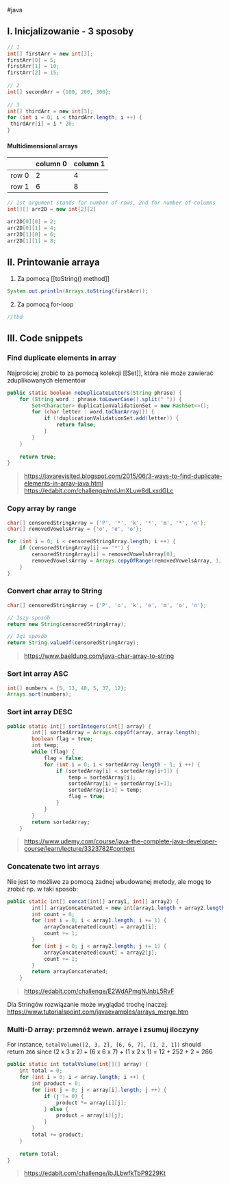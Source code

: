 #java 

## I. Inicjalizowanie - 3 sposoby
```java
// 1  
int[] firstArr = new int[3];  
firstArr[0] = 5;  
firstArr[1] = 10;  
firstArr[2] = 15;  
  
// 2  
int[] secondArr = {100, 200, 300};  
  
// 3  
int[] thirdArr = new int[3];  
for (int i = 0; i < thirdArr.length; i ++) {  
 thirdArr[i] = i * 20;  
}
```

#### Multidimensional arrays
|       | column 0 | column 1 |
| ----- | -------- | -------- |
| row 0 | 2        | 4        |
| row 1 | 6        | 8         |

```java
// 1st argument stands for number of rows, 2nd for number of columns 
int[][] arr2D = new int[2][2] 

arr2D[0][0] = 2; 
arr2D[0][1] = 4; 
arr2D[1][0] = 6; 
arr2D[1][1] = 8;
```
## II. Printowanie arraya
1. Za pomocą [[toString() method]]
```java
System.out.println(Arrays.toString(firstArr));
```

2. Za pomocą for-loop
```java
//tbd
```

## III. Code snippets

### Find duplicate elements in array
Najprościej zrobić to za pomocą kolekcji [[Set]], która nie może zawierać zduplikowanych elementów
```java
public static boolean noDuplicateLetters(String phrase) {  
    for (String word : phrase.toLowerCase().split(" ")) {  
        Set<Character> duplicationValidationSet = new HashSet<>();  
        for (char letter : word.toCharArray()) {  
            if (!duplicationValidationSet.add(letter)) {  
                return false;  
            }  
        }  
    }  
  
    return true;  
}
```
>https://javarevisited.blogspot.com/2015/06/3-ways-to-find-duplicate-elements-in-array-java.html
>https://edabit.com/challenge/mdJmXLuw8dLxxdGLc

### Copy array by range
```java
char[] censoredStringArray = {'P', '*', 'k', '*', 'm', '*', 'n'};
char[] removedVowelsArray = {'o', 'e', 'o'};

for (int i = 0; i < censoredStringArray.length; i ++) {  
    if (censoredStringArray[i] == '*') {  
        censoredStringArray[i] = removedVowelsArray[0];  
        removedVowelsArray = Arrays.copyOfRange(removedVowelsArray, 1, removedVowelsArray.length);  
    }  
}
```

### Convert char array to String
```java
char[] censoredStringArray = {'P', 'o', 'k', 'e', 'm', 'o', 'n'};

// 1szy sposób
return new String(censoredStringArray);

// 2gi sposób
return String.valueOf(censoredStringArray);
```
>https://www.baeldung.com/java-char-array-to-string

### Sort int array ASC
```java
int[] numbers = {5, 13, 48, 5, 37, 12};
Arrays.sort(numbers);
```
### Sort int array DESC
```java
public static int[] sortIntegers(int[] array) {
        int[] sortedArray = Arrays.copyOf(array, array.length);
        boolean flag = true;
        int temp;
        while (flag) {
            flag = false;
            for (int i = 0; i < sortedArray.length - 1; i ++) {
                if (sortedArray[i] < sortedArray[i+1]) {
                    temp = sortedArray[i];
                    sortedArray[i] = sortedArray[i+1];
                    sortedArray[i+1] = temp;
                    flag = true;
                }
            }
        }
        return sortedArray;
    }
```
>https://www.udemy.com/course/java-the-complete-java-developer-course/learn/lecture/3323782#content

### Concatenate two int arrays
Nie jest to możliwe za pomocą żadnej wbudowanej metody, ale mogę to zrobić np. w taki sposób:
```java
public static int[] concat(int[] array1, int[] array2) {
        int[] arrayConcatenated = new int[array1.length + array2.length];
        int count = 0;
        for (int i = 0; i < array1.length; i += 1) {
            arrayConcatenated[count] = array1[i];
            count += 1;
        }
        for (int j = 0; j < array2.length; j += 1) {
            arrayConcatenated[count] = array2[j];
            count += 1;
        }
        return arrayConcatenated;
    }
```
>https://edabit.com/challenge/E2WdAPmgNJnbL5RvF

Dla Stringów rozwiązanie może wyglądać trochę inaczej:
https://www.tutorialspoint.com/javaexamples/arrays_merge.htm


### Multi-D array: przemnóż wewn. arraye i zsumuj iloczyny
For instance, `totalVolume([2, 3, 2], [6, 6, 7], [1, 2, 1])` should return `266` since (2 x 3 x 2) + (6 x 6 x 7) + (1 x 2 x 1) = 12 + 252 + 2 = 266
```java
public static int totalVolume(int[][] array) {  
    int total = 0;  
    for (int i = 0; i < array.length; i ++) {  
        int product = 0;  
        for (int j = 0; j < array[i].length; j ++) {  
            if (j != 0) {  
                product *= array[i][j];  
            } else {  
                product = array[i][j];  
            }  
        }  
        total += product;  
    }  
  
    return total;  
}
```

>https://edabit.com/challenge/ibJLbwfkTbP9229Kt